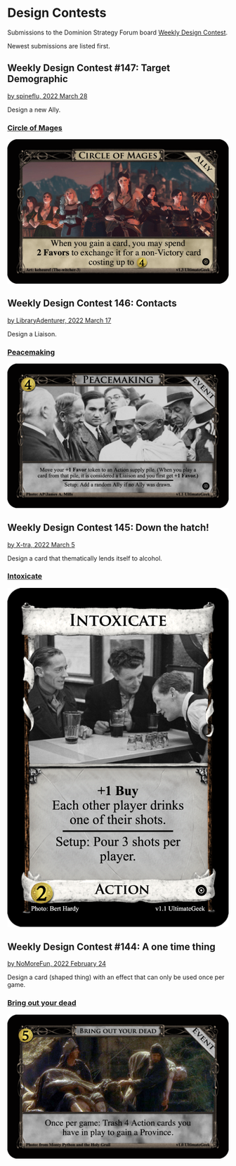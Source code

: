 # Design Contests
Submissions to the Dominion Strategy Forum board
[Weekly Design Contest](http://forum.dominionstrategy.com/index.php?board=74.0).

Newest submissions are listed first.

## Weekly Design Contest #147: Target Demographic
[by spineflu, 2022 March 28](http://forum.dominionstrategy.com/index.php?topic=21156.0)

Design a new Ally.

### [Circle of Mages](circle-of-mages)
![](circle-of-mages/ally-circle-of-mages.png)

## Weekly Design Contest 146: Contacts
[by LibraryAdenturer, 2022 March 17](http://forum.dominionstrategy.com/index.php?topic=21141.0)

Design a Liaison.

### [Peacemaking](peacemaking)
![](peacemaking/event-peacemaking.png)

## Weekly Design Contest 145: Down the hatch!
[by X-tra, 2022 March 5](http://forum.dominionstrategy.com/index.php?topic=21104.0)

Design a card that thematically lends itself to alcohol.

### [Intoxicate](intoxicate)
![](intoxicate/action-intoxicate.png)

## Weekly Design Contest #144: A one time thing
[by NoMoreFun, 2022 February 24](http://forum.dominionstrategy.com/index.php?topic=21078.0)

Design a card (shaped thing) with an effect that can only be used once per game.

### [Bring out your dead](bring-out-your-dead)
![](bring-out-your-dead/event-bring-out-your-dead.png)
